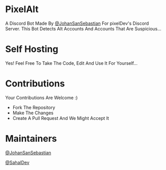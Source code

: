 # PixelAlt

A Discord Bot Made By [@JohanSanSebastian](https://github.com/JohanSanSebastian) For pixelDev's Discord Server. This Bot Detects Alt Accounts And Accounts That Are Suspicious...

# Self Hosting

Yes! Feel Free To Take The Code, Edit And Use It For Yourself...

# Contributions

Your Contributions Are Welcome :)

* Fork The Repository
* Make The Changes
* Create A Pull Request And We Might Accept It

# Maintainers

[@JohanSanSebastian](https://github.com/JohanSanSebastian)

[@SahalDev](https://github.com/SahalDev)
